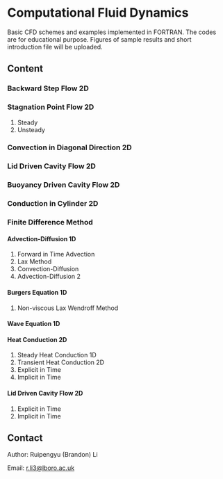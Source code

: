 # Computational Fluid Dynamics
Basic CFD schemes and examples implemented in FORTRAN. 
The codes are for educational purpose. 
Figures of sample results and short introduction file will be uploaded. 

## Content

### Backward Step Flow 2D
### Stagnation Point Flow 2D
1. Steady
2. Unsteady
### Convection in Diagonal Direction 2D
### Lid Driven Cavity Flow 2D
### Buoyancy Driven Cavity Flow 2D
### Conduction in Cylinder 2D


### Finite Difference Method
#### Advection-Diffusion 1D
1. Forward in Time Advection
2. Lax Method
3. Convection-Diffusion
4. Advection-Diffusion 2
#### Burgers Equation 1D
1. Non-viscous Lax Wendroff Method
#### Wave Equation 1D
#### Heat Conduction 2D
1. Steady Heat Conduction 1D
2. Transient Heat Conduction 2D
  1. Explicit in Time
  2. Implicit in Time
#### Lid Driven Cavity Flow 2D
1. Explicit in Time
2. Implicit in Time

## Contact
Author: Ruipengyu (Brandon) Li

Email: r.li3@lboro.ac.uk
